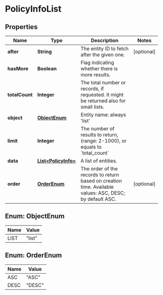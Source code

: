 
# PolicyInfoList

## Properties
Name | Type | Description | Notes
------------ | ------------- | ------------- | -------------
**after** | **String** | The entity ID to fetch after the given one. |  [optional]
**hasMore** | **Boolean** | Flag indicating whether there is more results. | 
**totalCount** | **Integer** | The total number or records, if requested. It might be returned also for small lists. | 
**object** | [**ObjectEnum**](#ObjectEnum) | Entity name: always &#39;list&#39; | 
**limit** | **Integer** | The number of results to return, (range: 2-1000), or equals to &#x60;total_count&#x60; | 
**data** | [**List&lt;PolicyInfo&gt;**](PolicyInfo.md) | A list of entities. | 
**order** | [**OrderEnum**](#OrderEnum) | The order of the records to return based on creation time. Available values: ASC, DESC; by default ASC. |  [optional]


<a name="ObjectEnum"></a>
## Enum: ObjectEnum
Name | Value
---- | -----
LIST | &quot;list&quot;


<a name="OrderEnum"></a>
## Enum: OrderEnum
Name | Value
---- | -----
ASC | &quot;ASC&quot;
DESC | &quot;DESC&quot;



